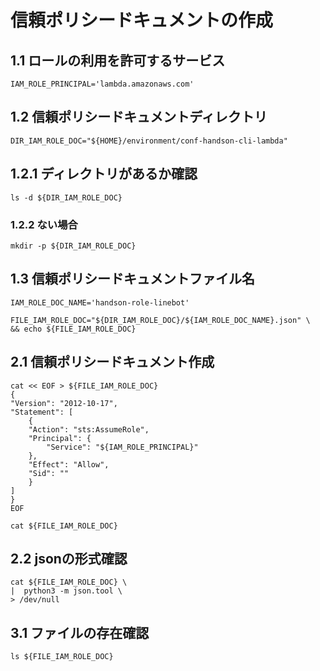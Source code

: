 # 信頼ポリシードキュメントの作成

## 1.1 ロールの利用を許可するサービス
    IAM_ROLE_PRINCIPAL='lambda.amazonaws.com'

## 1.2 信頼ポリシードキュメントディレクトリ
    DIR_IAM_ROLE_DOC="${HOME}/environment/conf-handson-cli-lambda"

## 1.2.1 ディレクトリがあるか確認
    ls -d ${DIR_IAM_ROLE_DOC}

### 1.2.2 ない場合
    mkdir -p ${DIR_IAM_ROLE_DOC}

## 1.3 信頼ポリシードキュメントファイル名
    IAM_ROLE_DOC_NAME='handson-role-linebot'

    FILE_IAM_ROLE_DOC="${DIR_IAM_ROLE_DOC}/${IAM_ROLE_DOC_NAME}.json" \
    && echo ${FILE_IAM_ROLE_DOC}

## 2.1 信頼ポリシードキュメント作成
    cat << EOF > ${FILE_IAM_ROLE_DOC}
    {
    "Version": "2012-10-17",
    "Statement": [
        {
        "Action": "sts:AssumeRole",
        "Principal": {
            "Service": "${IAM_ROLE_PRINCIPAL}"
        },
        "Effect": "Allow",
        "Sid": ""
        }
    ]
    }
    EOF

    cat ${FILE_IAM_ROLE_DOC}

## 2.2 jsonの形式確認
    cat ${FILE_IAM_ROLE_DOC} \
    |  python3 -m json.tool \
    > /dev/null

## 3.1 ファイルの存在確認
    ls ${FILE_IAM_ROLE_DOC}
